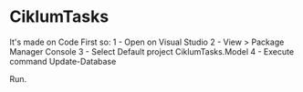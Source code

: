# CiklumTasks
It's made on Code First so:
1 - Open on Visual Studio
2 - View > Package Manager Console 
3 - Select Default project CiklumTasks.Model
4 - Execute command Update-Database

Run.
